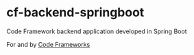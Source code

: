 # cf-backend-springboot
Code Framework backend application developed in Spring Boot

For and by [Code Frameworks](https://codeframeworks.xyz)
